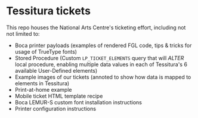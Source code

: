 # Tessitura tickets

This repo houses the National Arts Centre's ticketing effort, including not not limited to: 

* Boca printer payloads (examples of rendered FGL code, tips & tricks for usage of TrueType fonts)
* Stored Procedure (Custom `LP_TICKET_ELEMENTS` query that will _ALTER_ local procedure, enabling multiple data values in each of Tessitura's 6 available User-Defined elements)
* Example images of our tickets (annoted to show how data is mapped to elements in Tessitura)
* Print-at-home example
* Mobile ticket HTML template recipe
* Boca LEMUR-S custom font installation instructions
* Printer configuration instructions
